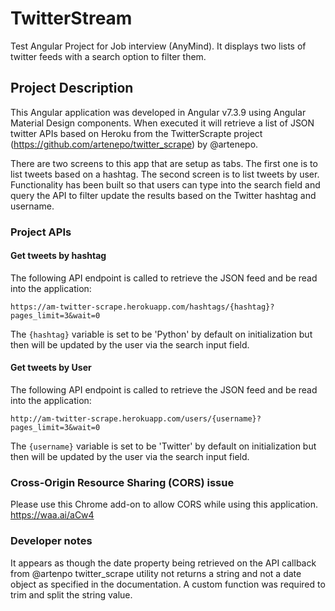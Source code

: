 # TwitterStream
Test Angular Project for Job interview (AnyMind). It displays two lists of twitter feeds with a search option to filter them.

## Project Description
This Angular application was developed in Angular v7.3.9 using Angular Material Design components.
When executed it will retrieve a list of JSON twitter APIs based on Heroku from the TwitterScrapte project (https://github.com/artenepo/twitter_scrape) by @artenepo.

There are two screens to this app that are setup as tabs. The first one is to list tweets based on a hashtag. The second screen is to list tweets by user.
Functionality has been built so that users can type into the search field and query the API to filter update the results based on the Twitter hashtag and username.

### Project APIs
#### Get tweets by hashtag

The following API endpoint is called to retrieve the JSON feed and be read into the application:

`https://am-twitter-scrape.herokuapp.com/hashtags/{hashtag}?pages_limit=3&wait=0`

The `{hashtag}` variable is set to be 'Python' by default on initialization but then will be updated by the user via the search input field.

#### Get tweets by User

The following API endpoint is called to retrieve the JSON feed and be read into the application:

`http://am-twitter-scrape.herokuapp.com/users/{username}?pages_limit=3&wait=0`

The `{username}` variable is set to be 'Twitter' by default on initialization but then will be updated by the user via the search input field.

### Cross-Origin Resource Sharing (CORS) issue
Please use this Chrome add-on to allow CORS while using this application. https://waa.ai/aCw4

### Developer notes
It appears as though the date property being retrieved on the API callback from @artenpo twitter_scrape utility not returns a string and not a date object as specified in the documentation.
A custom function was required to trim and split the string value.
